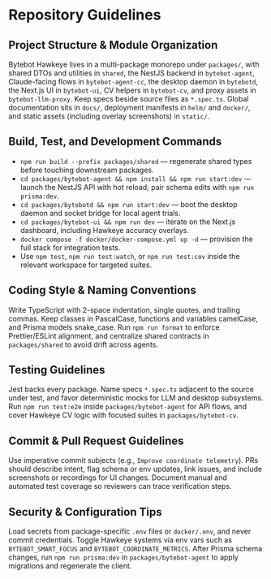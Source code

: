 # Repository Guidelines

## Project Structure & Module Organization
Bytebot Hawkeye lives in a multi-package monorepo under `packages/`, with shared DTOs and utilities in `shared`, the NestJS backend in `bytebot-agent`, Claude-facing flows in `bytebot-agent-cc`, the desktop daemon in `bytebotd`, the Next.js UI in `bytebot-ui`, CV helpers in `bytebot-cv`, and proxy assets in `bytebot-llm-proxy`. Keep specs beside source files as `*.spec.ts`. Global documentation sits in `docs/`, deployment manifests in `helm/` and `docker/`, and static assets (including overlay screenshots) in `static/`.

## Build, Test, and Development Commands
- `npm run build --prefix packages/shared` — regenerate shared types before touching downstream packages.
- `cd packages/bytebot-agent && npm install && npm run start:dev` — launch the NestJS API with hot reload; pair schema edits with `npm run prisma:dev`.
- `cd packages/bytebotd && npm run start:dev` — boot the desktop daemon and socket bridge for local agent trials.
- `cd packages/bytebot-ui && npm run dev` — iterate on the Next.js dashboard, including Hawkeye accuracy overlays.
- `docker compose -f docker/docker-compose.yml up -d` — provision the full stack for integration tests.
- Use `npm test`, `npm run test:watch`, or `npm run test:cov` inside the relevant workspace for targeted suites.

## Coding Style & Naming Conventions
Write TypeScript with 2-space indentation, single quotes, and trailing commas. Keep classes in PascalCase, functions and variables camelCase, and Prisma models snake_case. Run `npm run format` to enforce Prettier/ESLint alignment, and centralize shared contracts in `packages/shared` to avoid drift across agents.

## Testing Guidelines
Jest backs every package. Name specs `*.spec.ts` adjacent to the source under test, and favor deterministic mocks for LLM and desktop subsystems. Run `npm run test:e2e` inside `packages/bytebot-agent` for API flows, and cover Hawkeye CV logic with focused suites in `packages/bytebot-cv`.

## Commit & Pull Request Guidelines
Use imperative commit subjects (e.g., `Improve coordinate telemetry`). PRs should describe intent, flag schema or env updates, link issues, and include screenshots or recordings for UI changes. Document manual and automated test coverage so reviewers can trace verification steps.

## Security & Configuration Tips
Load secrets from package-specific `.env` files or `docker/.env`, and never commit credentials. Toggle Hawkeye systems via env vars such as `BYTEBOT_SMART_FOCUS` and `BYTEBOT_COORDINATE_METRICS`. After Prisma schema changes, run `npm run prisma:dev` in `packages/bytebot-agent` to apply migrations and regenerate the client.
